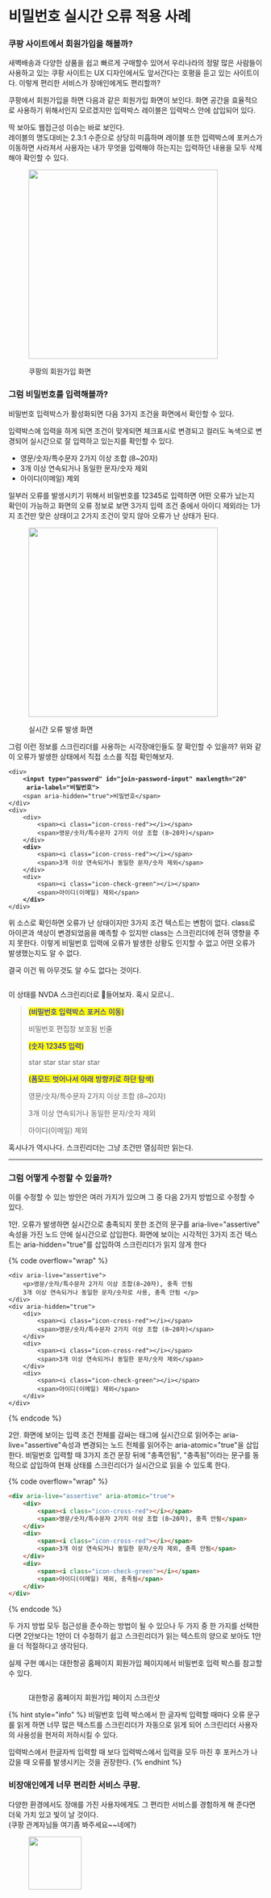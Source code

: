 # 비밀번호 실시간 오류 적용 사례

### 쿠팡 사이트에서 회원가입을 해볼까?

새벽배송과 다양한 상품을 쉽고 빠르게 구매할수 있어서 우리나라의 정말 많은 사람들이 사용하고 있는 쿠팡 사이트는 UX 디자인에서도 앞서간다는 호평을 듣고 있는 사이트이다.  이렇게 편리한 서비스가 장애인에게도 편리할까?

쿠팡에서 회원가입을 하면 다음과 같은 회원가입 화면이 보인다. 화면 공간을 효율적으로 사용하기 위해서인지 모르겠지만 입력박스 레이블은 입력박스 안에 삽입되어 있다.&#x20;

딱 보아도 웹접근성 이슈는 바로 보인다. \
레이블의 명도대비는 2.3:1 수준으로 상당히 미흡하며 레이블 또한 입력박스에 포커스가 이동하면 사라져서 사용자는 내가 무엇을 입력해야 하는지는 입력하던 내용을 모두 삭제해야 확인할 수 있다.&#x20;

<figure><img src="../../.gitbook/assets/image (78).png" alt="" width="375"><figcaption><p>쿠팡의 회원가입 화면</p></figcaption></figure>

### 그럼 비밀번호를 입력해볼까?

비밀번호 입력박스가 활성화되면 다음 3가지 조건을 화면에서 확인할 수 있다.&#x20;

입력박스에 입력을 하게 되면 조건이 맞게되면 체크표시로 변경되고 컬러도 녹색으로 변경되어 실시간으로 잘 입력하고 있는지를 확인할 수 있다.&#x20;

* 영문/숫자/특수문자 2가지 이상 조합 (8\~20자)
* 3개 이상 연속되거나 동일한 문자/숫자 제외
* 아이디(이메일) 제외

일부러 오류를 발생시키기 위해서 비밀번호를 12345로 입력하면 어떤 오류가 났는지 확인이 가능하고 화면의 오류 정보로 보면 3가지 입력 조건 중에서 아이디 제외라는 1가지 조건만 맞은 상태이고 2가지 조건이 맞지 않아 오류가 난 상태가 된다.&#x20;

<figure><img src="../../.gitbook/assets/스크린샷 2023-12-28 오전 10.25.51.png" alt="" width="375"><figcaption><p>실시간 오류 발생 화면</p></figcaption></figure>

그럼 이런 정보를 스크린리더를 사용하는 시각장애인들도 잘 확인할 수 있을까?  위와 같이 오류가 발생한 상태에서 직접 소스를 직접 확인해보자.

<pre class="language-html" data-overflow="wrap" data-line-numbers><code class="lang-html">&#x3C;div>
<strong>    &#x3C;input type="password" id="join-password-input" maxlength="20" 
</strong><strong>     aria-label="비밀번호">
</strong>    &#x3C;span aria-hidden="true">비밀번호&#x3C;/span>
&#x3C;/div>
&#x3C;div>
    &#x3C;div>
        &#x3C;span>&#x3C;i class="icon-cross-red">&#x3C;/i>&#x3C;/span>
        &#x3C;span>영문/숫자/특수문자 2가지 이상 조합 (8~20자)&#x3C;/span>
    &#x3C;/div>
<strong>    &#x3C;div>
</strong>        &#x3C;span>&#x3C;i class="icon-cross-red">&#x3C;/i>&#x3C;/span>
        &#x3C;span>3개 이상 연속되거나 동일한 문자/숫자 제외&#x3C;/span>
    &#x3C;/div>
    &#x3C;div>
        &#x3C;span>&#x3C;i class="icon-check-green">&#x3C;/i>&#x3C;/span>
        &#x3C;span>아이디(이메일) 제외&#x3C;/span>
<strong>    &#x3C;/div>
</strong>&#x3C;/div>
</code></pre>

위 소스로 확인하면 오류가 난 상태이지만 3가지 조건 텍스트는 변함이 없다. class로 아이콘과 색상이 변경되었음을 예측할 수 있지만 class는 스크린리더에 전혀 영향을 주지 못한다. 이렇게 비밀번호 입력에 오류가 발생한 상황도 인지할 수 없고 어떤 오류가 발생했는지도 알 수 없다.&#x20;

결국 이건 뭐 아무것도 알 수도 없다는 것이다.

<figure><img src="../../.gitbook/assets/image (1) (1) (1).png" alt=""><figcaption></figcaption></figure>

이 상태를 NVDA 스크린리더로 들어보자.  혹시 모르니..

> <mark style="color:blue;">(비밀번호 입력박스 포커스 이동)</mark>&#x20;
>
> 비밀번호 편집창 보호됨 빈줄
>
> <mark style="color:blue;">(숫자 12345 입력)</mark>&#x20;
>
> star star star star star
>
> <mark style="color:blue;">(폼모드 벗어나서 아래 방향키로 하단 탐색)</mark>
>
> 영문/숫자/특수문자 2가지 이상 조합 (8\~20자)
>
> 3개 이상 연속되거나 동일한 문자/숫자 제외&#x20;
>
> 아이디(이메일) 제외

혹시나가 역시나다. 스크린리더는 그냥 조건만 열심히만 읽는다.

***

### 그럼 어떻게 수정할 수 있을까?

이를 수정할 수 있는 방안은 여러 가지가 있으며 그 중 다음 2가지 방법으로 수정할 수 있다.

1안. 오류가 발생하면 실시간으로 충족되지 못한 조건의 문구를 aria-live="assertive" 속성을 가진 노드 안에 실시간으로 삽입한다. 화면에 보이는 시각적인 3가지 조건 텍스트는 aria-hidden="true"를 삽입하여 스크린리더가 읽지 않게 한다

{% code overflow="wrap" %}
```markup
<div aria-live="assertive">
    <p>영문/숫자/특수문자 2가지 이상 조합(8~20자), 충족 안됨
    3개 이상 연속되거나 동일한 문자/숫자로 사용, 충족 안됨 </p>
</div>
<div aria-hidden="true">
    <div>
        <span><i class="icon-cross-red"></i></span>
        <span>영문/숫자/특수문자 2가지 이상 조합 (8~20자)</span>
    </div>
    <div>
        <span><i class="icon-cross-red"></i></span>
        <span>3개 이상 연속되거나 동일한 문자/숫자 제외</span>
    </div>
    <div>
        <span><i class="icon-check-green"></i></span>
        <span>아이디(이메일) 제외</span>
    </div>
</div>
```
{% endcode %}

2안. 화면에 보이는 입력 조건 전체를 감싸는 태그에 실시간으로 읽어주는 aria-live="assertive"속성과 변경되는 노드 전체를 읽어주는 aria-atomic="true"을 삽입한다. 비밀번호 입력할 때 3가지 조건 문장 뒤에 "충족안됨", "충족됨"이라는 문구를 동적으로 삽입하여 현재 상태를 스크린리더가 실시간으로 읽을 수 있도록 한다.

{% code overflow="wrap" %}
```html
<div aria-live="assertive" aria-atomic="true">
    <div>
        <span><i class="icon-cross-red"></i></span>
        <span>영문/숫자/특수문자 2가지 이상 조합 (8~20자), 충족 안됨</span>
    </div>
    <div>
        <span><i class="icon-cross-red"></i></span>
        <span>3개 이상 연속되거나 동일한 문자/숫자 제외, 충족 안됨</span>
    </div>
    <div>
        <span><i class="icon-check-green"></i></span>
        <span>아이디(이메일) 제외, 충족됨</span>
    </div>
</div>
```
{% endcode %}

두 가지 방법 모두 접근성을 준수하는 방법이 될 수 있으나 두 가지 중 한 가지를 선택한다면 2안보다는 1안이 더 수정하기 쉽고 스크린리더가 읽는 텍스트의 양으로 보아도 1안을 더 적절하다고 생각된다.

실제 구현 예시는 대한항공 홈페이지 회원가입 페이지에서 비밀번호 입력 박스를 참고할 수 있다.

<figure><img src="../../.gitbook/assets/image (79).png" alt=""><figcaption><p>대한항공 홈페이지 회원가입 페이지 스크린샷</p></figcaption></figure>

{% hint style="info" %}
비밀번호 입력 박스에서 한 글자씩 입력할 때마다 오류 문구를 읽게 하면 너무 많은 텍스트를 스크린리더가 자동으로 읽게 되어 스크린리더 사용자의 사용성을 현저히 저하시킬 수 있다. &#x20;

입력박스에서 한글자씩 입력할 때 보다 입력박스에서 입력을 모두 마친 후 포커스가 나갔을 때 오류를 발생시키는 것을 권장한다.
{% endhint %}

### 비장애인에게 너무 편리한 서비스 쿠팡.&#x20;

다양한 환경에서도 장애를 가진 사용자에게도 그 편리한 서비스를 경험하게 해 준다면 더욱 가치 있고 빛이 날 것이다. \
(쿠팡 관계자님들 여기좀 봐주세요\~\~네에?)

<figure><img src="../../.gitbook/assets/image (2) (1).png" alt="" width="105"><figcaption></figcaption></figure>


















